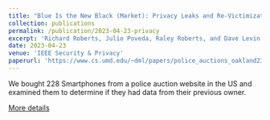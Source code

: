 ```yaml
---
title: "Blue Is the New Black (Market): Privacy Leaks and Re-Victimization from Police-Auctioned Cellphones"
collection: publications
permalink: /publication/2023-04-23-privacy
excerpt: 'Richard Roberts, Julio Poveda, Raley Roberts, and Dave Levin. In the 2023 IEEE Symposium on Security and Privacy. May 2023.'
date: 2023-04-23
venue: 'IEEE Security & Privacy'
paperurl: 'https://www.cs.umd.edu/~dml/papers/police_auctions_oakland23.pdf'
---
```

We bought 228 Smartphones from a police auction website in the US and examined them to determine if they had data from their previous owner.

[More details](https://www.cs.umd.edu/~dml/papers/police_auctions_oakland23.pdf)